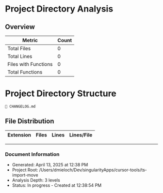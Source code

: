 # Project Directory Analysis

## Overview

| Metric | Count |
|--------|-------|
| Total Files | 0 |
| Total Lines | 0 |
| Files with Functions | 0 |
| Total Functions | 0 |

# Project Directory Structure

```
📄 CHANGELOG.md

```

## File Distribution

| Extension | Files | Lines | Lines/File |
|-----------|-------|-------|------------|

---

### Document Information
- Generated: April 13, 2025 at 12:38 PM
- Project Root: /Users/dmieloch/Dev/singularityApps/cursor-tools/ts-import-move
- Analysis Depth: 3 levels
- Status: In progress - Created at 12:38:54 PM
